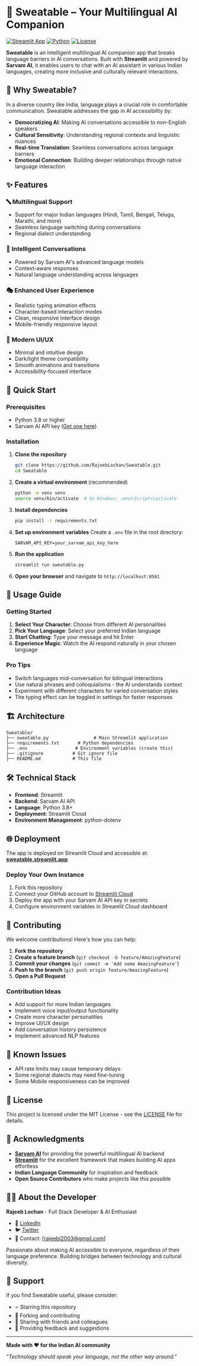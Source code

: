 # 🧠 Sweatable – Your Multilingual AI Companion

[![Streamlit App](https://static.streamlit.io/badges/streamlit_badge_black_white.svg)](https://sweatable.streamlit.app/)
[![Python](https://img.shields.io/badge/python-3.8+-blue.svg)](https://www.python.org/downloads/)
[![License](https://img.shields.io/badge/license-MIT-green.svg)](LICENSE)

**Sweatable** is an intelligent multilingual AI companion app that breaks language barriers in AI conversations. Built with **Streamlit** and powered by **Sarvam AI**, it enables users to chat with an AI assistant in various Indian languages, creating more inclusive and culturally relevant interactions.

## 🌟 Why Sweatable?

In a diverse country like India, language plays a crucial role in comfortable communication. Sweatable addresses the gap in AI accessibility by:

- **Democratizing AI**: Making AI conversations accessible to non-English speakers
- **Cultural Sensitivity**: Understanding regional contexts and linguistic nuances
- **Real-time Translation**: Seamless conversations across language barriers
- **Emotional Connection**: Building deeper relationships through native language interaction

## ✨ Features

### 🔤 **Multilingual Support**
- Support for major Indian languages (Hindi, Tamil, Bengali, Telugu, Marathi, and more)
- Seamless language switching during conversations
- Regional dialect understanding

### 💬 **Intelligent Conversations**
- Powered by Sarvam AI's advanced language models
- Context-aware responses
- Natural language understanding across languages

### 🎭 **Enhanced User Experience**
- Realistic typing animation effects
- Character-based interaction modes
- Clean, responsive interface design
- Mobile-friendly responsive layout

### 🎨 **Modern UI/UX**
- Minimal and intuitive design
- Dark/light theme compatibility
- Smooth animations and transitions
- Accessibility-focused interface

## 🚀 Quick Start

### Prerequisites
- Python 3.8 or higher
- Sarvam AI API key ([Get one here](https://sarvam.ai/))

### Installation

1. **Clone the repository**
   ```bash
   git clone https://github.com/RajeebLochan/Sweatable.git
   cd Sweatable
   ```

2. **Create a virtual environment** (recommended)
   ```bash
   python -m venv venv
   source venv/bin/activate  # On Windows: venv\Scripts\activate
   ```

3. **Install dependencies**
   ```bash
   pip install -r requirements.txt
   ```

4. **Set up environment variables**
   Create a `.env` file in the root directory:
   ```env
   SARVAM_API_KEY=your_sarvam_api_key_here
   ```

5. **Run the application**
   ```bash
   streamlit run sweatable.py
   ```

6. **Open your browser** and navigate to `http://localhost:8501`

## 🎯 Usage Guide

### Getting Started
1. **Select Your Character**: Choose from different AI personalities
2. **Pick Your Language**: Select your preferred Indian language
3. **Start Chatting**: Type your message and hit Enter
4. **Experience Magic**: Watch the AI respond naturally in your chosen language

### Pro Tips
- Switch languages mid-conversation for bilingual interactions
- Use natural phrases and colloquialisms - the AI understands context
- Experiment with different characters for varied conversation styles
- The typing effect can be toggled in settings for faster responses

## 🏗️ Architecture

```
Sweatable/
├── sweatable.py                 # Main Streamlit application
├── requirements.txt       # Python dependencies
├── .env                  # Environment variables (create this)
├── .gitignore           # Git ignore file
├── README.md            # This file
```

## 🛠️ Technical Stack

- **Frontend**: Streamlit
- **Backend**: Sarvam AI API
- **Language**: Python 3.8+
- **Deployment**: Streamlit Cloud
- **Environment Management**: python-dotenv

## 🌐 Deployment

The app is deployed on Streamlit Cloud and accessible at:
**[sweatable.streamlit.app](https://sweatable.streamlit.app/)**

### Deploy Your Own Instance

1. Fork this repository
2. Connect your GitHub account to [Streamlit Cloud](https://streamlit.io/cloud)
3. Deploy the app with your Sarvam AI API key in secrets
4. Configure environment variables in Streamlit Cloud dashboard

## 🤝 Contributing

We welcome contributions! Here's how you can help:

1. **Fork the repository**
2. **Create a feature branch** (`git checkout -b feature/AmazingFeature`)
3. **Commit your changes** (`git commit -m 'Add some AmazingFeature'`)
4. **Push to the branch** (`git push origin feature/AmazingFeature`)
5. **Open a Pull Request**

### Contribution Ideas
- Add support for more Indian languages
- Implement voice input/output functionality
- Create more character personalities
- Improve UI/UX design
- Add conversation history persistence
- Implement advanced NLP features


## 🐛 Known Issues

- API rate limits may cause temporary delays
- Some regional dialects may need fine-tuning
- Some Mobile responsiveness can be improved

## 📄 License

This project is licensed under the MIT License - see the [LICENSE](LICENSE) file for details.

## 🙏 Acknowledgments

- **[Sarvam AI](https://sarvam.ai/)** for providing the powerful multilingual AI backend
- **[Streamlit](https://streamlit.io/)** for the excellent framework that makes building AI apps effortless
- **Indian Language Community** for inspiration and feedback
- **Open Source Contributors** who make projects like this possible

## 👨‍💻 About the Developer

**Rajeeb Lochan** - Full Stack Developer & AI Enthusiast

- 💼 [LinkedIn](https://www.linkedin.com/in/rajeeb-lochan/)
- 🐦 [Twitter](https://x.com/rajeeb_thedev)
- 📧 Contact: [rajeebl2003@gmail.com]

Passionate about making AI accessible to everyone, regardless of their language preference. Building bridges between technology and cultural diversity.

## 🌟 Support

If you find Sweatable useful, please consider:
- ⭐ Starring this repository
- 🍴 Forking and contributing
- 📢 Sharing with friends and colleagues
- 💬 Providing feedback and suggestions

---

**Made with ❤️ for the Indian AI community**

*"Technology should speak your language, not the other way around."*
